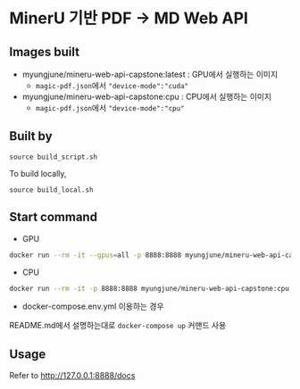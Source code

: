 # MinerU 기반 PDF -> MD Web API

## Images built
- myungjune/mineru-web-api-capstone:latest : GPU에서 실행하는 이미지
    - `magic-pdf.json`에서 `"device-mode":"cuda"`
- myungjune/mineru-web-api-capstone:cpu : CPU에서 실행하는 이미지
    - `magic-pdf.json`에서 `"device-mode":"cpu"`

## Built by

```
source build_script.sh
```

To build locally,

```
source build_local.sh
```

## Start command

- GPU

```bash
docker run --rm -it --gpus=all -p 8888:8888 myungjune/mineru-web-api-capstone:latest
```

- CPU

```bash
docker run --rm -it -p 8888:8888 myungjune/mineru-web-api-capstone:cpu
```

- docker-compose.env.yml 이용하는 경우

README.md에서 설명하는대로 `docker-compose up` 커맨드 사용

## Usage

Refer to http://127.0.0.1:8888/docs